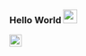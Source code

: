 ### Hello World <img src="https://media.giphy.com/media/hvRJCLFzcasrR4ia7z/giphy.gif" width="25px">


<a href="https://www.linkedin.com/in/valentinporchez/">
  <img align="left" alt="Mon LinkedIn" width="22px" src="https://raw.githubusercontent.com/peterthehan/peterthehan/master/assets/linkedin.svg" />
</a>

